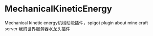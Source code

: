 # MechanicalKineticEnergy
Mechanical kinetic energy机械动能插件，spigot plugin about mine craft server 我的世界服务器水龙头插件
